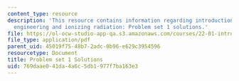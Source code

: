 ```yaml
---
content_type: resource
description: 'This resource contains information regarding introduction to nuclear
  engineering and ionizing radiation: Problem set 1 solutions.'
file: https://ol-ocw-studio-app-qa.s3.amazonaws.com/courses/22-01-introduction-to-nuclear-engineering-and-ionizing-radiation-fall-2016/769daae041da4a6c5db1977f7ba163e3_MIT22_01F16_ProblemSet1Sol.pdf
file_type: application/pdf
parent_uid: 45019f75-48b7-2adc-0b96-e629c3954596
resourcetype: Document
title: Problem set 1 Solutions
uid: 769daae0-41da-4a6c-5db1-977f7ba163e3
---
```

